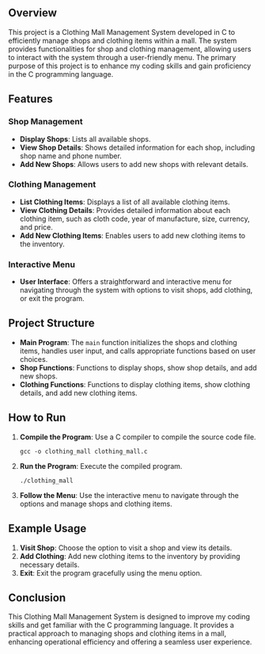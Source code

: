 ## Overview

This project is a Clothing Mall Management System developed in C to efficiently manage shops and clothing items within a mall. The system provides functionalities for shop and clothing management, allowing users to interact with the system through a user-friendly menu. The primary purpose of this project is to enhance my coding skills and gain proficiency in the C programming language.

## Features

### Shop Management
- **Display Shops**: Lists all available shops.
- **View Shop Details**: Shows detailed information for each shop, including shop name and phone number.
- **Add New Shops**: Allows users to add new shops with relevant details.

### Clothing Management
- **List Clothing Items**: Displays a list of all available clothing items.
- **View Clothing Details**: Provides detailed information about each clothing item, such as cloth code, year of manufacture, size, currency, and price.
- **Add New Clothing Items**: Enables users to add new clothing items to the inventory.

### Interactive Menu
- **User Interface**: Offers a straightforward and interactive menu for navigating through the system with options to visit shops, add clothing, or exit the program.

## Project Structure

- **Main Program**: The `main` function initializes the shops and clothing items, handles user input, and calls appropriate functions based on user choices.
- **Shop Functions**: Functions to display shops, show shop details, and add new shops.
- **Clothing Functions**: Functions to display clothing items, show clothing details, and add new clothing items.

## How to Run

1. **Compile the Program**: Use a C compiler to compile the source code file.
   ```
   gcc -o clothing_mall clothing_mall.c
   ```

2. **Run the Program**: Execute the compiled program.
   ```
   ./clothing_mall
   ```

3. **Follow the Menu**: Use the interactive menu to navigate through the options and manage shops and clothing items.

## Example Usage

1. **Visit Shop**: Choose the option to visit a shop and view its details.
2. **Add Clothing**: Add new clothing items to the inventory by providing necessary details.
3. **Exit**: Exit the program gracefully using the menu option.

## Conclusion

This Clothing Mall Management System is designed to improve my coding skills and get familiar with the C programming language. It provides a practical approach to managing shops and clothing items in a mall, enhancing operational efficiency and offering a seamless user experience.
